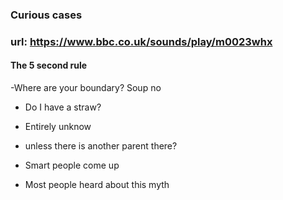 ### Curious cases
### url: https://www.bbc.co.uk/sounds/play/m0023whx


#### The 5 second rule

-Where are your boundary?
Soup no

- Do I have a straw?

- Entirely unknow

- unless there is another parent there?

- Smart people come up

- Most people heard about this myth



